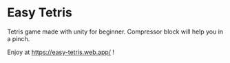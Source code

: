 # Easy Tetris
Tetris game made with unity for beginner.
Compressor block will help you in a pinch.

Enjoy at https://easy-tetris.web.app/ !

